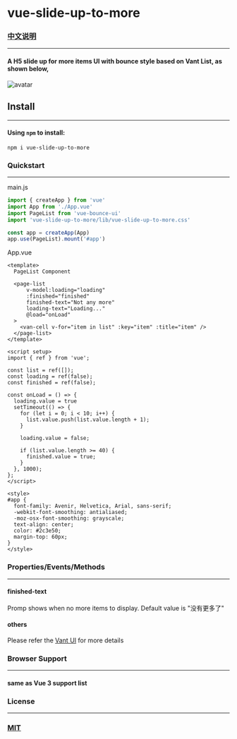 # vue-slide-up-to-more
### [中文说明](https://github.com/wentianl20/vue-bounce-ui/blob/master/README.zh-CN.md)

---

#### A H5 slide up for more items UI with bounce style based on Vant List, as shown below, 
![avatar](https://raw.githubusercontent.com/wiki/wentianl20/vue-bounce-ui/slide-checkmore.gif)

## Install

---

#### Using `npm` to install:

```
npm i vue-slide-up-to-more
```

### Quickstart

---

main.js
```js
import { createApp } from 'vue'
import App from './App.vue'
import PageList from 'vue-bounce-ui'
import 'vue-slide-up-to-more/lib/vue-slide-up-to-more.css'

const app = createApp(App)
app.use(PageList).mount('#app')
```


App.vue
```vue
<template>
  PageList Component

  <page-list
      v-model:loading="loading"
      :finished="finished"
      finished-text="Not any more"
      loading-text="Loading..."
      @load="onLoad"
  >
    <van-cell v-for="item in list" :key="item" :title="item" />
  </page-list>
</template>

<script setup>
import { ref } from 'vue';

const list = ref([]);
const loading = ref(false);
const finished = ref(false);

const onLoad = () => {
  loading.value = true
  setTimeout(() => {
    for (let i = 0; i < 10; i++) {
      list.value.push(list.value.length + 1);
    }

    loading.value = false;

    if (list.value.length >= 40) {
      finished.value = true;
    }
  }, 1000);
};
</script>

<style>
#app {
  font-family: Avenir, Helvetica, Arial, sans-serif;
  -webkit-font-smoothing: antialiased;
  -moz-osx-font-smoothing: grayscale;
  text-align: center;
  color: #2c3e50;
  margin-top: 60px;
}
</style>

```


### Properties/Events/Methods

---
#### finished-text
Promp shows when no more items to display. Default value is "没有更多了"
#### others
Please refer the [Vant UI](https://vant-ui.github.io/vant/#/en-US/list) for more details


### Browser Support

---

#### same as Vue 3 support list

### License

---

### [MIT](https://en.wikipedia.org/wiki/MIT_License)


